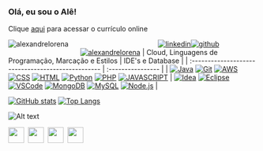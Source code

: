 ### Olá, eu sou o Alê!


Clique [aqui](https://alexandrelorena.github.io/index.html#home) para acessar o currículo online


![alexandrelorena](https://img.shields.io/badge/alexandre-lorena-blue)&nbsp;&nbsp;&nbsp;&nbsp;&nbsp;&nbsp;&nbsp;&nbsp;&nbsp;&nbsp;&nbsp;&nbsp;&nbsp;&nbsp;&nbsp;&nbsp;&nbsp;&nbsp;&nbsp;&nbsp;&nbsp;&nbsp;&nbsp;&nbsp;&nbsp;&nbsp;&nbsp;&nbsp;&nbsp;&nbsp;&nbsp;&nbsp;&nbsp;&nbsp;&nbsp;&nbsp;&nbsp;&nbsp;&nbsp;&nbsp;&nbsp;&nbsp;&nbsp;&nbsp;&nbsp;&nbsp;[![linkedin](https://img.shields.io/twitter/follow/wakatime?label=followers&logo=linkedin&color=%23007ec6&style=plastic)](https://www.linkedin.com/in/alexandreluizlorena/)[![github](https://img.shields.io/github/followers/alexandrelorena?logo=github&style=plastic)](https://github.com/alexandrelorena?tab=followers)&nbsp;&nbsp;&nbsp;&nbsp;&nbsp;&nbsp;&nbsp;&nbsp;&nbsp;&nbsp;&nbsp;&nbsp;&nbsp;&nbsp;&nbsp;&nbsp;&nbsp;&nbsp;&nbsp;&nbsp;&nbsp;&nbsp;&nbsp;&nbsp;&nbsp;&nbsp;&nbsp;&nbsp;&nbsp;&nbsp;&nbsp;&nbsp;&nbsp;&nbsp;&nbsp;&nbsp;&nbsp;[![alexandrelorena](https://wakatime.com/badge/user/53fb849d-9501-4f2c-90d1-a4aeaa90ef65.svg)](https://wakatime.com/@53fb849d-9501-4f2c-90d1-a4aeaa90ef65)
| Cloud, Linguagens de Programação, Marcação e Estilos | IDE's e Database |
| :------------------------------------------------- | :---------------- |
| [![Java](https://skillicons.dev/icons?i=java)](https://github.com/alexandrelorena/JavaEssencial) [![Git](https://skillicons.dev/icons?i=git)](https://github.com/alexandrelorena?tab=repositories) [![AWS](https://skillicons.dev/icons?i=aws)](https://github.com/alexandrelorena?tab=repositories) [![CSS](https://skillicons.dev/icons?i=css)](https://github.com/alexandrelorena/alexandrelorena.github.io) [![HTML](https://skillicons.dev/icons?i=html)](https://github.com/alexandrelorena/alexandrelorena.github.io) [![Python](https://skillicons.dev/icons?i=python)](https://github.com/alexandrelorena/Python) [![PHP](https://skillicons.dev/icons?i=php)](https://github.com/alexandrelorena?tab=repositories) [![JAVASCRIPT](https://skillicons.dev/icons?i=javascript)](https://github.com/alexandrelorena?tab=repositories) | [![Idea](https://skillicons.dev/icons?i=idea)](https://github.com/alexandrelorena?tab=repositories) [![Eclipse](https://skillicons.dev/icons?i=eclipse)](https://github.com/alexandrelorena?tab=repositories) [![VSCode](https://skillicons.dev/icons?i=vscode)](https://github.com/alexandrelorena?tab=repositories) [![MongoDB](https://skillicons.dev/icons?i=mongodb)](https://github.com/alexandrelorena?tab=repositories) [![MySQL](https://skillicons.dev/icons?i=mysql)](https://github.com/alexandrelorena?tab=repositories) [![Node.js](https://skillicons.dev/icons?i=nodejs)](https://github.com/alexandrelorena?tab=repositories) |
  
[![GitHub stats](https://github-readme-stats.vercel.app/api?username=alexandrelorena&show_icons=true&theme=github_dark_dimmed&line_height=20)](https://github.com/alexandrelorena) [![Top Langs](https://github-readme-stats.vercel.app/api/top-langs/?username=alexandrelorena&layout=compact)](https://github.com/alexandrelorena)


![Alt text](https://spotify-recently-played-readme.vercel.app/api?user=22auh44sgodxcezzorqr3pmsy&width=771&count=3&unique=true&)

<!--[![Instagram](https://img.shields.io/badge/Instagram-E4405F?style=for-the-badge&logo=instagram&logoColor=white)](https://www.instagram.com/alexandre_lorena/)[![Linkedin](https://img.shields.io/badge/LinkedIn-0077B5?style=for-the-badge&logo=linkedin&logoColor=white)](https://www.linkedin.com/in/alexandreluizlorena/)[![Gmail](https://img.shields.io/badge/Gmail-D14836?style=for-the-badge&logo=gmail&logoColor=white)](mailto:alexandre.lorena@gmail.com)-->

<!-- Redes sociais - início -->
 [<img src="https://cdn.simpleicons.org/gmail/gray" class="imagem" width="32" height="32">](mailto:alexandre.lorena@gmail.com)&nbsp;
 [<img src="https://cdn.simpleicons.org/instagram/gray" width="32" height="32">](https://www.instagram.com/alexandre_lorena/)&nbsp;
 [<img src="https://cdn.simpleicons.org/linkedin/gray" width="32" height="32">](https://www.linkedin.com/in/alexandreluizlorena/)&nbsp;
 [<img src="https://cdn.simpleicons.org/twitter/gray" width="32" height="32">](https://twitter.com/alefaith)&nbsp;
<!-- Redes sociais - fim -->

